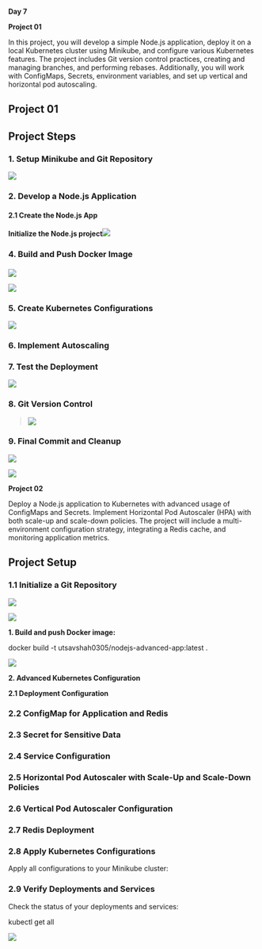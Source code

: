 **Day 7**

**Project 01**

In this project, you will develop a simple Node.js application, deploy
it on a local Kubernetes cluster using Minikube, and configure various
Kubernetes features. The project includes Git version control practices,
creating and managing branches, and performing rebases. Additionally,
you will work with ConfigMaps, Secrets, environment variables, and set
up vertical and horizontal pod autoscaling.

**Project 01**
--------------

**Project Steps**
-----------------

### **1. Setup Minikube and Git Repository**

![](.//media/image1.png)

### **2. Develop a Node.js Application**

#### **2.1 Create the Node.js App**

**Initialize the Node.js
project**![](.//media/image2.png)

### **4. Build and Push Docker Image**

#### 

![](.//media/image3.png)

![](.//media/image4.png)

### **5. Create Kubernetes Configurations**

![](.//media/image5.png)

### **6. Implement Autoscaling**

### **7. Test the Deployment**

![](.//media/image6.png)

### **8. Git Version Control** 

> ![](.//media/image7.png)

### **9. Final Commit and Cleanup**

![](.//media/image8.png)

![](.//media/image9.png)

**Project 02**

Deploy a Node.js application to Kubernetes with advanced usage of
ConfigMaps and Secrets. Implement Horizontal Pod Autoscaler (HPA) with
both scale-up and scale-down policies. The project will include a
multi-environment configuration strategy, integrating a Redis cache, and
monitoring application metrics.

**Project Setup**
-----------------

### **1.1 Initialize a Git Repository**

![](.//media/image10.png)

![](.//media/image11.png)

**1. Build and push Docker image:**

docker build -t utsavshah0305/nodejs-advanced-app:latest .

![](.//media/image12.png)

**2. Advanced Kubernetes Configuration**

**2.1 Deployment Configuration**

### **2.2 ConfigMap for Application and Redis**

### **2.3 Secret for Sensitive Data**

### **2.4 Service Configuration**

### **2.5 Horizontal Pod Autoscaler with Scale-Up and Scale-Down Policies**

### **2.6 Vertical Pod Autoscaler Configuration**

### **2.7 Redis Deployment**

### **2.8 Apply Kubernetes Configurations**

Apply all configurations to your Minikube cluster:

### **2.9 Verify Deployments and Services**

Check the status of your deployments and services:

kubectl get all

![](.//media/image13.png)
